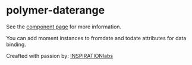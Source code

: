 polymer-daterange
=================

See the [component page](https://inspirationlabs.github.io/polymer-daterange) for more information.

You can add moment instances to fromdate and todate attributes for data binding.


Creafted with passion by: [INSPIRATIONlabs](https://inspirationlabs.com)
